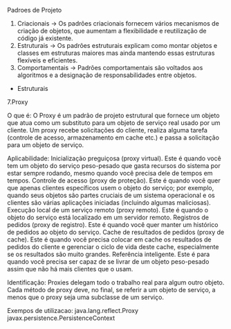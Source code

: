 Padroes de Projeto

1) Criacionais -> Os padrões criacionais fornecem vários mecanismos de criação de objetos, que aumentam a flexibilidade e reutilização de código já existente.
2) Estruturais -> Os padrões estruturais explicam como montar objetos e classes em estruturas maiores mas ainda mantendo essas estruturas flexíveis e eficientes.
3) Comportamentais -> Padrões comportamentais são voltados aos algoritmos e a designação de responsabilidades entre objetos.

* Estruturais

7.Proxy

O que é:
O Proxy é um padrão de projeto estrutural que fornece um objeto que atua como um substituto para um objeto de serviço real usado por um cliente. Um proxy recebe solicitações do cliente, realiza alguma tarefa (controle de acesso, armazenamento em cache etc.) e passa a solicitação para um objeto de serviço.


Aplicabilidade:
Inicialização preguiçosa (proxy virtual). Este é quando você tem um objeto do serviço peso-pesado que gasta recursos do sistema por estar sempre rodando, mesmo quando você precisa dele de tempos em tempos.
Controle de acesso (proxy de proteção). Este é quando você quer que apenas clientes específicos usem o objeto do serviço; por exemplo, quando seus objetos são partes cruciais de um sistema operacional e os clientes são várias aplicações iniciadas (incluindo algumas maliciosas).
Execução local de um serviço remoto (proxy remoto). Este é quando o objeto do serviço está localizado em um servidor remoto.
Registros de pedidos (proxy de registro). Este é quando você quer manter um histórico de pedidos ao objeto do serviço.
Cache de resultados de pedidos (proxy de cache). Este é quando você precisa colocar em cache os resultados de pedidos do cliente e gerenciar o ciclo de vida deste cache, especialmente se os resultados são muito grandes.
Referência inteligente. Este é para quando você precisa ser capaz de se livrar de um objeto peso-pesado assim que não há mais clientes que o usam.

Identificação:
Proxies delegam todo o trabalho real para algum outro objeto. Cada método de proxy deve, no final, se referir a um objeto de serviço, a menos que o proxy seja uma subclasse de um serviço.

Exempos de utilizacao:
java.lang.reflect.Proxy
javax.persistence.PersistenceContext